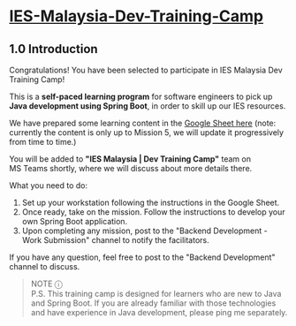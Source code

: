 # [IES-Malaysia-Dev-Training-Camp](https://teams.microsoft.com/l/team/19%3aa066155502454f8ba70ef66d5b01dae7%40thread.skype/conversations?groupId=971f0281-bceb-4493-b88e-b4b694650dee&tenantId=e0793d39-0939-496d-b129-198edd916feb)
## 1.0 Introduction
Congratulations! You have been selected to participate in IES Malaysia Dev Training Camp!

This is a **self-paced learning program** for software engineers to pick up **Java development using Spring Boot**, in order to skill up our IES resources.

We have prepared some learning content in the [Google Sheet here](https://docs.google.com/spreadsheets/d/1ohy43cKnlYR3JAk5F4YKNpRwl2pUp8Vc1rDrBR8EiYM/edit?usp=sharing) (note: currently the content is only up to Mission 5, we will update it progressively from time to time.)


You will be added to **"IES Malaysia | Dev Training Camp"** team on MS Teams shortly, where we will discuss about more details there.
 

What you need to do:
1. Set up your workstation following the instructions in the Google Sheet.
2. Once ready, take on the mission. Follow the instructions to develop your own Spring Boot application.
3. Upon completing any mission, post to the "Backend Development - Work Submission" channel to notify the facilitators.


If you have any question, feel free to post to the "Backend Development" channel to discuss.


>NOTE ⓘ
><br>
>P.S. This training camp is designed for learners who are new to Java and Spring Boot. If you are already familiar with those technologies and have experience in Java development, please ping me separately.